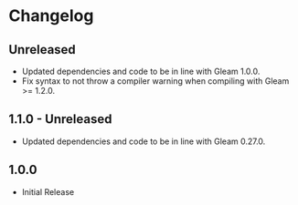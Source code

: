 # Changelog

## Unreleased

- Updated dependencies and code to be in line with Gleam 1.0.0.
- Fix syntax to not throw a compiler warning when compiling with
  Gleam >= 1.2.0.

## 1.1.0 - Unreleased

- Updated dependencies and code to be in line with Gleam 0.27.0.

## 1.0.0

- Initial Release
